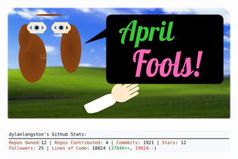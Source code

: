 <!-- 
Version 2.0.228
Built Tue Apr 01 2025 19:01:31 GMT+0000 (Coordinated Universal Time)
-->

<h1 align="center">
  <a href="https://github.com/dylanlangston/dylanlangston/tree/master/src" title="Click to View Source">
    <picture width="100%" alt="Dylan">
      <source media="(prefers-color-scheme: dark)" srcset="dylan-dark.svg?version=2.0.228">
      <img src="dylan-light.svg?version=2.0.228" alt="Dylan">
    </picture>
  </a>
</h1>

<div align="center">
  <picture width="100%" alt="Profile Info and Stats">
    <source media="(prefers-color-scheme: dark)" srcset="stats-dark.svg?version=2.0.228">
    <img src="stats-light.svg?version=2.0.228" alt="Profile Info and Stats">
  </picture>
</div>
